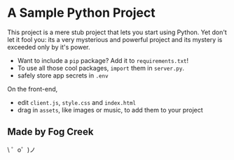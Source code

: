 A Sample Python Project
============================

This project is a mere stub project that lets you start using Python. Yet don't let it fool you: its a very mysterious and powerful project and its mystery is exceeded only by it's power.

 - Want to include a `pip` package? Add it to `requirements.txt`!
 - To use all those cool packages, `import` them in `server.py`.
- safely store app secrets in `.env`

On the front-end,
- edit `client.js`, `style.css` and `index.html`
- drag in `assets`, like images or music, to add them to your project


Made by Fog Creek
-----------------

\ ゜o゜)ノ
